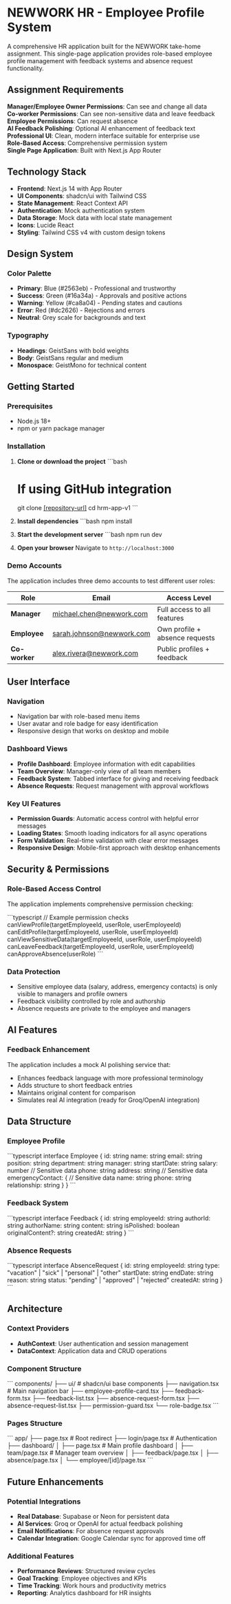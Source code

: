 # NEWWORK HR - Employee Profile System

A comprehensive HR application built for the NEWWORK take-home assignment. This single-page application provides role-based employee profile management with feedback systems and absence request functionality.

## Assignment Requirements

**Manager/Employee Owner Permissions**: Can see and change all data  
**Co-worker Permissions**: Can see non-sensitive data and leave feedback  
**Employee Permissions**: Can request absence  
**AI Feedback Polishing**: Optional AI enhancement of feedback text  
**Professional UI**: Clean, modern interface suitable for enterprise use  
**Role-Based Access**: Comprehensive permission system  
**Single Page Application**: Built with Next.js App Router

## Technology Stack

- **Frontend**: Next.js 14 with App Router
- **UI Components**: shadcn/ui with Tailwind CSS
- **State Management**: React Context API
- **Authentication**: Mock authentication system
- **Data Storage**: Mock data with local state management
- **Icons**: Lucide React
- **Styling**: Tailwind CSS v4 with custom design tokens

## Design System

### Color Palette

- **Primary**: Blue (#2563eb) - Professional and trustworthy
- **Success**: Green (#16a34a) - Approvals and positive actions
- **Warning**: Yellow (#ca8a04) - Pending states and cautions
- **Error**: Red (#dc2626) - Rejections and errors
- **Neutral**: Grey scale for backgrounds and text

### Typography

- **Headings**: GeistSans with bold weights
- **Body**: GeistSans regular and medium
- **Monospace**: GeistMono for technical content

## Getting Started

### Prerequisites

- Node.js 18+
- npm or yarn package manager

### Installation

1. **Clone or download the project**
   \`\`\`bash

   # If using GitHub integration

   git clone [[repository-url]](https://github.com/ZubairKh/hrm-app-v1.git)
   cd hrm-app-v1
   \`\`\`

2. **Install dependencies**
   \`\`\`bash
   npm install

3. **Start the development server**
   \`\`\`bash
   npm run dev

4. **Open your browser**
   Navigate to `http://localhost:3000`

### Demo Accounts

The application includes three demo accounts to test different user roles:

| Role          | Email                     | Access Level                   |
| ------------- | ------------------------- | ------------------------------ |
| **Manager**   | michael.chen@newwork.com  | Full access to all features    |
| **Employee**  | sarah.johnson@newwork.com | Own profile + absence requests |
| **Co-worker** | alex.rivera@newwork.com   | Public profiles + feedback     |

## User Interface

### Navigation

- Navigation bar with role-based menu items
- User avatar and role badge for easy identification
- Responsive design that works on desktop and mobile

### Dashboard Views

- **Profile Dashboard**: Employee information with edit capabilities
- **Team Overview**: Manager-only view of all team members
- **Feedback System**: Tabbed interface for giving and receiving feedback
- **Absence Requests**: Request management with approval workflows

### Key UI Features

- **Permission Guards**: Automatic access control with helpful error messages
- **Loading States**: Smooth loading indicators for all async operations
- **Form Validation**: Real-time validation with clear error messages
- **Responsive Design**: Mobile-first approach with desktop enhancements

## Security & Permissions

### Role-Based Access Control

The application implements comprehensive permission checking:

\`\`\`typescript
// Example permission checks
canViewProfile(targetEmployeeId, userRole, userEmployeeId)
canEditProfile(targetEmployeeId, userRole, userEmployeeId)
canViewSensitiveData(targetEmployeeId, userRole, userEmployeeId)
canLeaveFeedback(targetEmployeeId, userRole, userEmployeeId)
canApproveAbsence(userRole)
\`\`\`

### Data Protection

- Sensitive employee data (salary, address, emergency contacts) is only visible to managers and profile owners
- Feedback visibility controlled by role and authorship
- Absence requests are private to the employee and managers

## AI Features

### Feedback Enhancement

The application includes a mock AI polishing service that:

- Enhances feedback language with more professional terminology
- Adds structure to short feedback entries
- Maintains original content for comparison
- Simulates real AI integration (ready for Groq/OpenAI integration)

## Data Structure

### Employee Profile

\`\`\`typescript
interface Employee {
id: string
name: string
email: string
position: string
department: string
manager: string
startDate: string
salary: number // Sensitive data
phone: string
address: string // Sensitive data
emergencyContact: { // Sensitive data
name: string
phone: string
relationship: string
}
}
\`\`\`

### Feedback System

\`\`\`typescript
interface Feedback {
id: string
employeeId: string
authorId: string
authorName: string
content: string
isPolished: boolean
originalContent?: string
createdAt: string
}
\`\`\`

### Absence Requests

\`\`\`typescript
interface AbsenceRequest {
id: string
employeeId: string
type: "vacation" | "sick" | "personal" | "other"
startDate: string
endDate: string
reason: string
status: "pending" | "approved" | "rejected"
createdAt: string
}
\`\`\`

## Architecture

### Context Providers

- **AuthContext**: User authentication and session management
- **DataContext**: Application data and CRUD operations

### Component Structure

\`\`\`
components/
├── ui/ # shadcn/ui base components
├── navigation.tsx # Main navigation bar
├── employee-profile-card.tsx
├── feedback-form.tsx
├── feedback-list.tsx
├── absence-request-form.tsx
├── absence-request-list.tsx
├── permission-guard.tsx
└── role-badge.tsx
\`\`\`

### Pages Structure

\`\`\`
app/
├── page.tsx # Root redirect
├── login/page.tsx # Authentication
├── dashboard/
│ ├── page.tsx # Main profile dashboard
│ ├── team/page.tsx # Manager team overview
│ ├── feedback/page.tsx
│ ├── absence/page.tsx
│ └── employee/[id]/page.tsx
\`\`\`

## Future Enhancements

### Potential Integrations

- **Real Database**: Supabase or Neon for persistent data
- **AI Services**: Groq or OpenAI for actual feedback polishing
- **Email Notifications**: For absence request approvals
- **Calendar Integration**: Google Calendar sync for approved time off

### Additional Features

- **Performance Reviews**: Structured review cycles
- **Goal Tracking**: Employee objectives and KPIs
- **Time Tracking**: Work hours and productivity metrics
- **Reporting**: Analytics dashboard for HR insights
